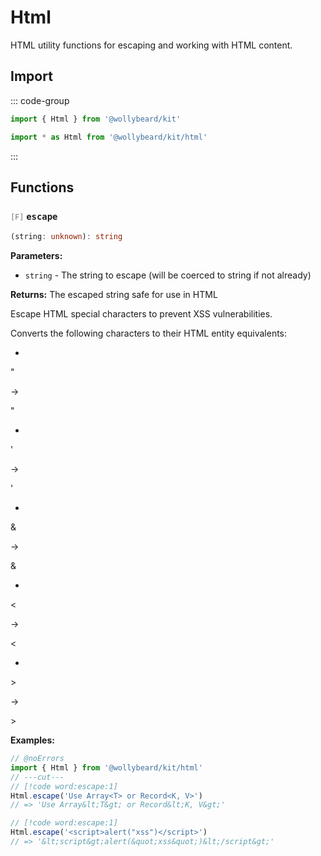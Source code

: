 # Html

HTML utility functions for escaping and working with HTML content.

## Import

::: code-group

```typescript [Namespace]
import { Html } from '@wollybeard/kit'
```

```typescript [Barrel]
import * as Html from '@wollybeard/kit/html'
```

:::

## Functions

### <span style="opacity: 0.6; font-weight: normal; font-size: 0.85em;">`[F]`</span> `escape`

```typescript
(string: unknown): string
```

<SourceLink href="https://github.com/jasonkuhrt/kit/blob/main/./src/utils/html/html.ts#L37" />

**Parameters:**

- `string` - The string to escape (will be coerced to string if not already)

**Returns:** The escaped string safe for use in HTML

Escape HTML special characters to prevent XSS vulnerabilities.

Converts the following characters to their HTML entity equivalents:

-

"

→

&quot;

-

'

→

&#39;

-

&

→

&amp;

-

&lt;

→

&lt;

-

&gt;

→

&gt;

**Examples:**

```typescript twoslash
// @noErrors
import { Html } from '@wollybeard/kit/html'
// ---cut---
// [!code word:escape:1]
Html.escape('Use Array<T> or Record<K, V>')
// => 'Use Array&lt;T&gt; or Record&lt;K, V&gt;'

// [!code word:escape:1]
Html.escape('<script>alert("xss")</script>')
// => '&lt;script&gt;alert(&quot;xss&quot;)&lt;/script&gt;'
```
